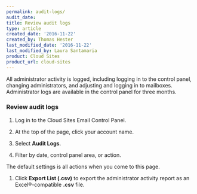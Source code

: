 ```yaml
---
permalink: audit-logs/
audit_date:
title: Review audit logs
type: article
created_date: '2016-11-22'
created_by: Thomas Hester
last_modified_date: '2016-11-22'
last_modified_by: Laura Santamaria
product: Cloud Sites
product_url: cloud-sites
---
```


All administrator activity is logged, including logging in to the control panel, changing administrators, and adjusting and logging in to mailboxes. Administrator logs are available in the control panel for three months.

### Review audit logs

1. Log in to the Cloud Sites Email Control Panel.

1. At the top of the page, click your account name.

1. Select **Audit Logs**.

1. Filter by date, control panel area, or action.

  The default settings is all actions when you come to this page.

1. Click **Export List (.csv)** to export the administrator activity report as an Excel&reg;-compatible **.csv** file.
